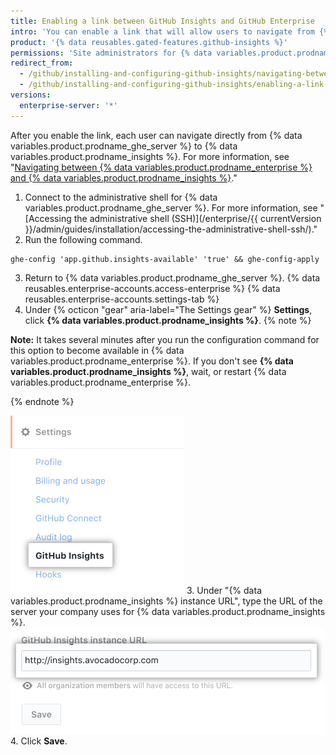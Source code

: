 ```yaml
---
title: Enabling a link between GitHub Insights and GitHub Enterprise
intro: 'You can enable a link that will allow users to navigate from {% data variables.product.prodname_ghe_server %} to {{  site.data.variables.product.prodname_insights }}.'
product: '{% data reusables.gated-features.github-insights %}'
permissions: 'Site administrators for {% data variables.product.prodname_ghe_server %} can enable a link between {% data variables.product.prodname_ghe_server %} and {% data variables.product.prodname_insights %}.'
redirect_from:
  - /github/installing-and-configuring-github-insights/navigating-between-github-insights-and-github-enterprise
  - /github/installing-and-configuring-github-insights/enabling-a-link-between-github-insights-and-github-enterprise
versions:
  enterprise-server: '*'
---
```


After you enable the link, each user can navigate directly from {% data variables.product.prodname_ghe_server %} to {% data variables.product.prodname_insights %}. For more information, see "[Navigating between {% data variables.product.prodname_enterprise %} and {% data variables.product.prodname_insights %}](/insights/exploring-your-usage-of-github-enterprise/navigating-between-github-enterprise-and-github-insights)."

1. Connect to the administrative shell for {% data variables.product.prodname_ghe_server %}. For more information, see "[Accessing the administrative shell (SSH)](/enterprise/{{ currentVersion }}/admin/guides/installation/accessing-the-administrative-shell-ssh/)."
2. Run the following command.
  ```
  ghe-config 'app.github.insights-available' 'true' && ghe-config-apply
  ```
3. Return to
{% data variables.product.prodname_ghe_server %}.
{% data reusables.enterprise-accounts.access-enterprise %}
{% data reusables.enterprise-accounts.settings-tab %}
7. Under
{% octicon "gear" aria-label="The Settings gear" %} **Settings**, click **{% data variables.product.prodname_insights %}**.
  {% note %}

  **Note:** It takes several minutes after you run the configuration command for this option to become available in {% data variables.product.prodname_enterprise %}. If you don't see **{% data variables.product.prodname_insights %}**, wait, or restart {% data variables.product.prodname_enterprise %}.

  {% endnote %}

  ![{% data variables.product.prodname_insights %} tab](/assets/images/help/business-accounts/github-insights-tab.png)
3. Under "{% data variables.product.prodname_insights %} instance URL", type the URL of the server your company uses for {% data variables.product.prodname_insights %}. ![{% data variables.product.prodname_insights %} instance URL](/assets/images/help/business-accounts/insights-instance-url.png)
4. Click **Save**.

